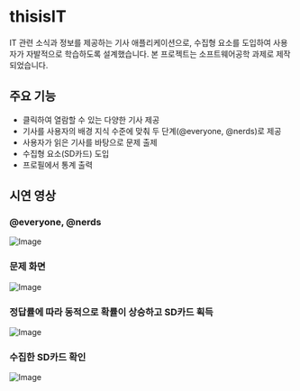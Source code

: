 # thisisIT

IT 관련 소식과 정보를 제공하는 기사 애플리케이션으로, 수집형 요소를 도입하여 사용자가 자발적으로 학습하도록 설계했습니다. 본 프로젝트는 소프트웨어공학 과제로 제작되었습니다.

## 주요 기능

- 클릭하여 열람할 수 있는 다양한 기사 제공
- 기사를 사용자의 배경 지식 수준에 맞춰 두 단계(@everyone, @nerds)로 제공
- 사용자가 읽은 기사를 바탕으로 문제 출제
- 수집형 요소(SD카드) 도입
- 프로필에서 통계 출력

## 시연 영상

### @everyone, @nerds
![Image](https://github.com/user-attachments/assets/c16daab3-ba30-4968-8809-5802cb94ee71)

### 문제 화면
![Image](https://github.com/user-attachments/assets/fa6d9621-f57f-4d52-a44a-b6c69f2b3de1)

### 정답률에 따라 동적으로 확률이 상승하고 SD카드 획득
![Image](https://github.com/user-attachments/assets/7ee9980e-3910-4bf2-9ab5-6faea15dc6eb)

### 수집한 SD카드 확인
![Image](https://github.com/user-attachments/assets/3937b87a-2c1b-4da8-9147-6ffde3aefebc)
